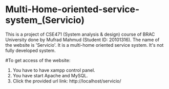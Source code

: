 # Multi-Home-oriented-service-system_(Servicio)
This is a project of CSE471 (System analysis & design) course of BRAC University done by Mufrad Mahmud (Student ID: 20101316). The name of the website is 'Servicio'. It is a multi-home oriented service system. It's not fully developed system.

#To get access of the website:
1. You have to have xampp control panel.
2. You have start Apache and MySQL.
3. Click the provided url link: http://localhost/servicio/ 

